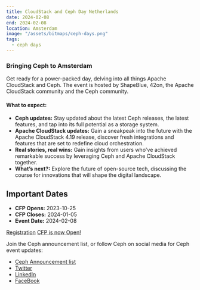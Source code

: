 ```yaml
---
title: CloudStack and Ceph Day Netherlands
date: 2024-02-08
end: 2024-02-08
location: Amsterdam
image: "/assets/bitmaps/ceph-days.png"
tags:
  - ceph days
---
```


### Bringing Ceph to Amsterdam

Get ready for a power-packed day, delving into all things Apache CloudStack and Ceph. The event is hosted by ShapeBlue, 42on, the Apache CloudStack community and the Ceph community.

#### What to expect:

* **Ceph updates:** Stay updated about the latest Ceph releases, the latest features, and tap into its full potential as a storage system.
* **Apache CloudStack updates:** Gain a sneakpeak into the future with the Apache CloudStack 4.19 release, discover fresh integrations and features that are set to redefine cloud orchestration.
* **Real stories, real wins:** Gain insights from users who've achieved remarkable success by leveraging Ceph and Apache CloudStack together.
* **What’s next?:** Explore the future of open-source tech, discussing the course for innovations that will shape the digital landscape.

## Important Dates

- **CFP Opens:** 2023-10-25
- **CFP Closes:** 2024-01-05
- **Event Date:** 2024-02-08

<a class="button" href="https://www.eventbrite.com/e/cloudstack-and-ceph-day-netherlands-2024-tickets-700177167757?aff=oddtdtcreator&keep_tld=1">Registration</a>
<a class="button" href="https://docs.google.com/forms/d/e/1FAIpQLSfRv8dWupr4WuIHLquawqhHwetPXiz2j2DeYCbLWoqr2HSk8w/viewform">CFP is now Open!</a>

Join the Ceph announcement list, or follow Ceph on social media for Ceph event
updates:

- [Ceph Announcement list](https://lists.ceph.io/postorius/lists/ceph-announce.ceph.io/)
- [Twitter](https://twitter.com/ceph)
- [LinkedIn](https://www.linkedin.com/company/ceph/)
- [FaceBook](https://www.facebook.com/cephstorage/)
